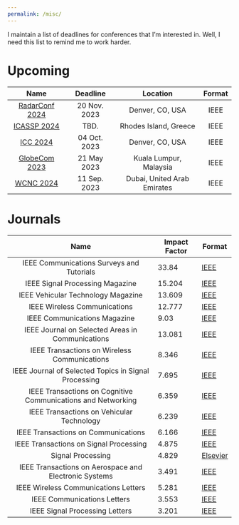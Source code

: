 ```yaml
---
permalink: /misc/
---
```


I maintain a list of deadlines for conferences that I’m interested in.
Well, I need this list to remind me to work harder.

# Upcoming

|                             Name                             |   Deadline   |          Location           | Format |
| :----------------------------------------------------------: | :----------: | :-------------------------: | :----: |
| [RadarConf 2024](https://ieee-aess.org/event/conference/2024-ieee-radar-conference-radarconf24) | 20 Nov. 2023 |       Denver, CO, USA       |  IEEE  |
|   [ICASSP 2024](https://2024.ieeeicassp.org/coming-soon/)    |     TBD.     |    Rhodes Island, Greece    |  IEEE  |
|          [ICC 2024](https://icc2024.ieee-icc.org/)           | 04 Oct. 2023 |       Denver, CO, USA       |  IEEE  |
|   [GlobeCom 2023](https://globecom2023.ieee-globecom.org/)   | 21 May 2023  |   Kuala Lumpur, Malaysia    |  IEEE  |
|         [WCNC 2024](https://wcnc2024.ieee-wcnc.org/)         | 11 Sep. 2023 | Dubai, United Arab Emirates |  IEEE  |

# Journals

| Name                                                         | Impact Factor | Format                                                                   |
|:------------------------------------------------------------:| ------------- | ------------------------------------------------------------------------ |
| IEEE Communications Surveys and Tutorials                    | 33.84         | [IEEE](https://ieeexplore.ieee.org/xpl/RecentIssue.jsp?punumber=9739)    |
| IEEE Signal Processing Magazine                              | 15.204        | [IEEE](https://ieeexplore.ieee.org/xpl/RecentIssue.jsp?punumber=79)      |
| IEEE Vehicular Technology Magazine                           | 13.609        | [IEEE](https://ieeexplore.ieee.org/xpl/RecentIssue.jsp?punumber=10209)   |
| IEEE Wireless Communications                                 | 12.777        | [IEEE](https://ieeexplore.ieee.org/xpl/RecentIssue.jsp?punumber=7742)    |
| IEEE Communications Magazine                                 | 9.03          | [IEEE](https://ieeexplore.ieee.org/xpl/RecentIssue.jsp?punumber=35)      |
| IEEE Journal on Selected Areas in  Communications            | 13.081        | [IEEE](https://ieeexplore.ieee.org/xpl/RecentIssue.jsp?punumber=49)      |
| IEEE Transactions on Wireless  Communications                | 8.346         | [IEEE](https://ieeexplore.ieee.org/xpl/RecentIssue.jsp?punumber=7693)    |
| IEEE Journal of Selected Topics in  Signal Processing        | 7.695         | [IEEE](https://ieeexplore.ieee.org/xpl/RecentIssue.jsp?punumber=4200690) |
| IEEE Transactions on Cognitive Communications and Networking | 6.359         | [IEEE](https://ieeexplore.ieee.org/xpl/RecentIssue.jsp?punumber=6687307) |
| IEEE Transactions on Vehicular  Technology                   | 6.239         | [IEEE](https://ieeexplore.ieee.org/xpl/RecentIssue.jsp?punumber=25)      |
| IEEE Transactions on Communications                          | 6.166         | [IEEE](https://ieeexplore.ieee.org/xpl/RecentIssue.jsp?punumber=26)      |
| IEEE Transactions on Signal  Processing                      | 4.875         | [IEEE](https://ieeexplore.ieee.org/xpl/RecentIssue.jsp?punumber=78)      |
| Signal  Processing                                           | 4.829         | [Elsevier](https://www.sciencedirect.com/journal/signal-processing)      |
| IEEE Transactions on Aerospace and Electronic Systems        | 3.491         | [IEEE](https://ieeexplore.ieee.org/xpl/RecentIssue.jsp?punumber=7)       |
| IEEE Wireless Communications Letters                         | 5.281         | [IEEE](https://ieeexplore.ieee.org/xpl/RecentIssue.jsp?punumber=5962382) |
| IEEE Communications Letters                                  | 3.553         | [IEEE](https://ieeexplore.ieee.org/xpl/RecentIssue.jsp?punumber=4234)    |
| IEEE Signal Processing Letters                               | 3.201         | [IEEE](https://ieeexplore.ieee.org/xpl/RecentIssue.jsp?punumber=97)      |
